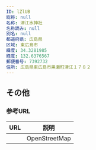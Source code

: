 ```yaml
---
ID: lZlUB
総称: null
名称: 津江水神社
名称読み: null
別名: null
都道府県: 広島県
区域: 東広島市
緯度: 34.3281985
経度: 132.6376567
郵便番号: 7392732
住所: 広島県東広島市黒瀬町津江１７８２
---
```


## その他

### 参考URL

| URL | 説明          |
| --- | ------------- |
|     | OpenStreetMap |

